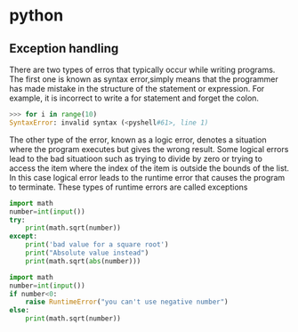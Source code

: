 # python

## Exception handling
There are two types of erros that typically occur while writing programs. The first one is known as syntax error,simply means that the programmer has made mistake in the structure of the statement or expression.
For example, it is incorrect to write a for statement and forget the colon.
```python
>>> for i in range(10)
SyntaxError: invalid syntax (<pyshell#61>, line 1)
```

The other type of the error, known as a logic error, denotes a situation where the program executes but gives the wrong result. Some logical errors lead to the bad situatioon such as trying to divide by zero or trying to access the item where the index of the item is outside the bounds of the list. In this case logical error leads to the runtime error that causes the program to terminate. These types of runtime errors are called exceptions

``` python
import math
number=int(input())
try:
    print(math.sqrt(number))
except:
    print('bad value for a square root')
    print("Absolute value instead")
    print(math.sqrt(abs(number)))
```

```python
import math
number=int(input())
if number<0:
    raise RuntimeError("you can't use negative number")
else:
    print(math.sqrt(number))
```
